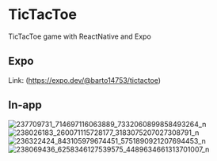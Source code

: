 # TicTacToe

TicTacToe game with ReactNative and Expo

## Expo
Link: (https://expo.dev/@barto14753/tictactoe)

## In-app
![237709731_714697116063889_7332060899858493264_n](https://user-images.githubusercontent.com/56938330/130276327-947cdfec-4283-4458-a750-643c03634788.jpg)
![238026183_260071115728177_3183075207027308791_n](https://user-images.githubusercontent.com/56938330/130276185-72d58a99-a2d4-4c7b-8895-40487134584f.jpg)
![236322424_843105979674451_5751890921207694453_n](https://user-images.githubusercontent.com/56938330/130276194-15341896-4db4-4218-9902-c90492b17861.jpg)
![238069436_6258346127539575_4489634661313701007_n](https://user-images.githubusercontent.com/56938330/130276203-94e676ea-84e9-4b9f-873c-1bdc62f76be3.jpg)




